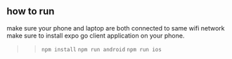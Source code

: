 ## how to run
make sure your phone and laptop are both connected to same wifi network
make sure to install expo go client application on your phone.
>> ```npm install```
>> ```npm run android```
>> ```npm run ios```
